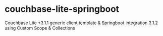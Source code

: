 # couchbase-lite-springboot
Couchbase Lite +3.1.1 generic client template &amp; Springboot integration 3.1.2 using Custom Scope &amp; Collections
